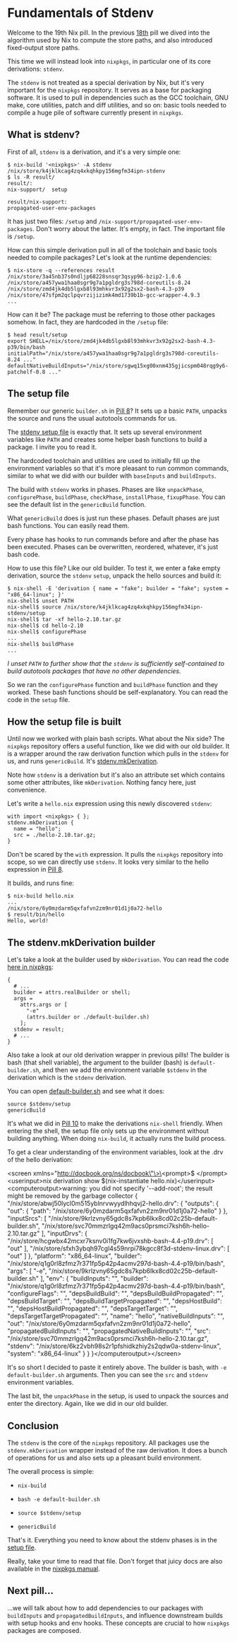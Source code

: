 # Fundamentals of Stdenv

Welcome to the 19th Nix pill. In the previous [18th](18-nix-store-paths.md)
pill we dived into the algorithm used by Nix to compute the store paths,
and also introduced fixed-output store paths.

This time we will instead look into `nixpkgs`, in particular one of its
core derivations: `stdenv`.

The `stdenv` is not treated as a special derivation by Nix, but it\'s
very important for the `nixpkgs` repository. It serves as a base for
packaging software. It is used to pull in dependencies such as the GCC
toolchain, GNU make, core utilities, patch and diff utilities, and so
on: basic tools needed to compile a huge pile of software currently
present in `nixpkgs`.

## What is stdenv?

First of all, `stdenv` is a derivation, and it\'s a very simple one:

    $ nix-build '<nixpkgs>' -A stdenv
    /nix/store/k4jklkcag4zq4xkqhkpy156mgfm34ipn-stdenv
    $ ls -R result/
    result/:
    nix-support/  setup

    result/nix-support:
    propagated-user-env-packages

It has just two files: `/setup` and
`/nix-support/propagated-user-env-packages`. Don\'t worry about the
latter. It\'s empty, in fact. The important file is `/setup`.

How can this simple derivation pull in all of the toolchain and basic
tools needed to compile packages? Let\'s look at the runtime
dependencies:

    $ nix-store -q --references result
    /nix/store/3a45nb37s0ndljp68228snsqr3qsyp96-bzip2-1.0.6
    /nix/store/a457ywa1haa0sgr9g7a1pgldrg3s798d-coreutils-8.24
    /nix/store/zmd4jk4db5lgxb8l93mhkvr3x92g2sx2-bash-4.3-p39
    /nix/store/47sfpm2qclpqvrzijizimk4md1739b1b-gcc-wrapper-4.9.3
    ...

How can it be? The package must be referring to those other packages
somehow. In fact, they are hardcoded in the `/setup` file:

    $ head result/setup
    export SHELL=/nix/store/zmd4jk4db5lgxb8l93mhkvr3x92g2sx2-bash-4.3-p39/bin/bash
    initialPath="/nix/store/a457ywa1haa0sgr9g7a1pgldrg3s798d-coreutils-8.24 ..."
    defaultNativeBuildInputs="/nix/store/sgwq15xg00xnm435gjicspm048rqg9y6-patchelf-0.8 ..."

## The setup file

Remember our generic `builder.sh` in [Pill 8](08-generic-builders.md)? It
sets up a basic `PATH`, unpacks the source and runs the usual autotools
commands for us.

The [stdenv setup
file](https://github.com/NixOS/nixpkgs/blob/master/pkgs/stdenv/generic/setup.sh)
is exactly that. It sets up several environment variables like `PATH`
and creates some helper bash functions to build a package. I invite you
to read it.

The hardcoded toolchain and utilities are used to initially fill up the
environment variables so that it\'s more pleasant to run common
commands, similar to what we did with our builder with `baseInputs` and
`buildInputs`.

The build with `stdenv` works in phases. Phases are like `unpackPhase`,
`configurePhase`, `buildPhase`, `checkPhase`, `installPhase`,
`fixupPhase`. You can see the default list in the `genericBuild`
function.

What `genericBuild` does is just run these phases. Default phases are
just bash functions. You can easily read them.

Every phase has hooks to run commands before and after the phase has
been executed. Phases can be overwritten, reordered, whatever, it\'s
just bash code.

How to use this file? Like our old builder. To test it, we enter a fake
empty derivation, source the `stdenv` `setup`, unpack the hello sources
and build it:

    $ nix-shell -E 'derivation { name = "fake"; builder = "fake"; system = "x86_64-linux"; }'
    nix-shell$ unset PATH
    nix-shell$ source /nix/store/k4jklkcag4zq4xkqhkpy156mgfm34ipn-stdenv/setup
    nix-shell$ tar -xf hello-2.10.tar.gz
    nix-shell$ cd hello-2.10
    nix-shell$ configurePhase
    ...
    nix-shell$ buildPhase
    ...

*I unset `PATH` to further show that the `stdenv` is sufficiently
self-contained to build autotools packages that have no other
dependencies.*

So we ran the `configurePhase` function and `buildPhase` function and
they worked. These bash functions should be self-explanatory. You can
read the code in the `setup` file.

## How the setup file is built

Until now we worked with plain bash scripts. What about the Nix side?
The `nixpkgs` repository offers a useful function, like we did with our
old builder. It is a wrapper around the raw derivation function which
pulls in the `stdenv` for us, and runs `genericBuild`. It\'s
[stdenv.mkDerivation](https://github.com/NixOS/nixpkgs/blob/master/pkgs/stdenv/generic/make-derivation.nix).

Note how `stdenv` is a derivation but it\'s also an attribute set which
contains some other attributes, like `mkDerivation`. Nothing fancy here,
just convenience.

Let\'s write a `hello.nix` expression using this newly discovered
`stdenv`:

    with import <nixpkgs> { };
    stdenv.mkDerivation {
      name = "hello";
      src = ./hello-2.10.tar.gz;
    }

Don\'t be scared by the `with` expression. It pulls the `nixpkgs`
repository into scope, so we can directly use `stdenv`. It looks very
similar to the hello expression in [Pill 8](08-generic-builders.md).

It builds, and runs fine:

    $ nix-build hello.nix
    ...
    /nix/store/6y0mzdarm5qxfafvn2zm9nr01d1j0a72-hello
    $ result/bin/hello
    Hello, world!

## The stdenv.mkDerivation builder

Let\'s take a look at the builder used by `mkDerivation`. You can read
the code [here in
nixpkgs](https://github.com/NixOS/nixpkgs/blob/master/pkgs/stdenv/generic/make-derivation.nix):

    {
      # ...
      builder = attrs.realBuilder or shell;
      args =
        attrs.args or [
          "-e"
          (attrs.builder or ./default-builder.sh)
        ];
      stdenv = result;
      # ...
    }

Also take a look at our old derivation wrapper in previous pills! The
builder is bash (that shell variable), the argument to the builder
(bash) is `default-builder.sh`, and then we add the environment variable
`$stdenv` in the derivation which is the `stdenv` derivation.

You can open
[default-builder.sh](https://github.com/NixOS/nixpkgs/blob/master/pkgs/stdenv/generic/default-builder.sh)
and see what it does:

    source $stdenv/setup
    genericBuild

It\'s what we did in [Pill 10](10-developing-with-nix-shell.md) to make the
derivations `nix-shell` friendly. When entering the shell, the setup
file only sets up the environment without building anything. When doing
`nix-build`, it actually runs the build process.

To get a clear understanding of the environment variables, look at the
.drv of the hello derivation:

\<screen xmlns=\"http://docbook.org/ns/docbook\"\>\<prompt\>\$
\</prompt\>\<userinput\>nix derivation show \$(nix-instantiate
hello.nix)\</userinput\> \<computeroutput\>warning: you did not specify
\'\--add-root\'; the result might be removed by the garbage collector {
\"/nix/store/abwj50lycl0m515yblnrvwyydlhhqvj2-hello.drv\": {
\"outputs\": { \"out\": { \"path\":
\"/nix/store/6y0mzdarm5qxfafvn2zm9nr01d1j0a72-hello\" } },
\"inputSrcs\": \[
\"/nix/store/9krlzvny65gdc8s7kpb6lkx8cd02c25b-default-builder.sh\",
\"/nix/store/svc70mmzrlgq42m9acs0prsmci7ksh6h-hello-2.10.tar.gz\" \],
\"inputDrvs\": {
\"/nix/store/hcgwbx42mcxr7ksnv0i1fg7kw6jvxshb-bash-4.4-p19.drv\": \[
\"out\" \],
\"/nix/store/sfxh3ybqh97cgl4s59nrpi78kgcc8f3d-stdenv-linux.drv\": \[
\"out\" \] }, \"platform\": \"x86_64-linux\", \"builder\":
\"/nix/store/q1g0rl8zfmz7r371fp5p42p4acmv297d-bash-4.4-p19/bin/bash\",
\"args\": \[ \"-e\",
\"/nix/store/9krlzvny65gdc8s7kpb6lkx8cd02c25b-default-builder.sh\" \],
\"env\": { \"buildInputs\": \"\", \"builder\":
\"/nix/store/q1g0rl8zfmz7r371fp5p42p4acmv297d-bash-4.4-p19/bin/bash\",
\"configureFlags\": \"\", \"depsBuildBuild\": \"\",
\"depsBuildBuildPropagated\": \"\", \"depsBuildTarget\": \"\",
\"depsBuildTargetPropagated\": \"\", \"depsHostBuild\": \"\",
\"depsHostBuildPropagated\": \"\", \"depsTargetTarget\": \"\",
\"depsTargetTargetPropagated\": \"\", \"name\": \"hello\",
\"nativeBuildInputs\": \"\", \"out\":
\"/nix/store/6y0mzdarm5qxfafvn2zm9nr01d1j0a72-hello\",
\"propagatedBuildInputs\": \"\", \"propagatedNativeBuildInputs\": \"\",
\"src\":
\"/nix/store/svc70mmzrlgq42m9acs0prsmci7ksh6h-hello-2.10.tar.gz\",
\"stdenv\":
\"/nix/store/6kz2vbh98s2r1pfshidkzhiy2s2qdw0a-stdenv-linux\",
\"system\": \"x86_64-linux\" } } }\</computeroutput\>\</screen\>

It\'s so short I decided to paste it entirely above. The builder is
bash, with `-e default-builder.sh` arguments. Then you can see the `src`
and `stdenv` environment variables.

The last bit, the `unpackPhase` in the setup, is used to unpack the
sources and enter the directory. Again, like we did in our old builder.

## Conclusion

The `stdenv` is the core of the `nixpkgs` repository. All packages use
the `stdenv.mkDerivation` wrapper instead of the raw derivation. It does
a bunch of operations for us and also sets up a pleasant build
environment.

The overall process is simple:

-   `nix-build`

-   `bash -e default-builder.sh`

-   `source $stdenv/setup`

-   `genericBuild`

That\'s it. Everything you need to know about the stdenv phases is in
the [setup
file](https://github.com/NixOS/nixpkgs/blob/master/pkgs/stdenv/generic/setup.sh).

Really, take your time to read that file. Don\'t forget that juicy docs
are also available in the [nixpkgs
manual](http://nixos.org/nixpkgs/manual/#chap-stdenv).

## Next pill\...

\...we will talk about how to add dependencies to our packages with
`buildInputs` and `propagatedBuildInputs`, and influence downstream
builds with setup hooks and env hooks. These concepts are crucial to how
`nixpkgs` packages are composed.
